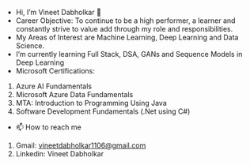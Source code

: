- Hi, I’m Vineet Dabholkar 👋
- Career Objective: To continue to be a high performer, a learner and constantly strive to value add through my role and responsibilities.
- My Areas of Interest are Machine Learning, Deep Learning and Data Science.
- I’m currently learning Full Stack, DSA, GANs and Sequence Models in Deep Learning
- Microsoft Certifications:
 1. Azure AI Fundamentals 
 2. Microsoft Azure Data Fundamentals
 3. MTA: Introduction to Programming Using Java
 4. Software Development Fundamentals (.Net using C#)
 
- 📫 How to reach me
1. Gmail: vineetdabholkar1106@gmail.com
2. Linkedin: <a src="https://www.linkedin.com/in/vineet-dabholkar-293a4a1a4/"> Vineet Dabholkar </a>


<!---
VineetDabholkar2002/VineetDabholkar2002 is a ✨ special ✨ repository because its `README.md` (this file) appears on your GitHub profile.
You can click the Preview link to take a look at your changes.
--->
